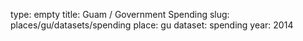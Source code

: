 type: empty
title: Guam / Government Spending
slug: places/gu/datasets/spending
place: gu
dataset: spending
year: 2014
